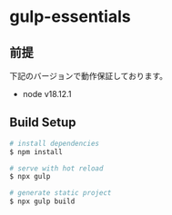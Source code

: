# gulp-essentials

## 前提

下記のバージョンで動作保証しております。

- node v18.12.1

## Build Setup

```bash
# install dependencies
$ npm install

# serve with hot reload
$ npx gulp

# generate static project
$ npx gulp build
```
